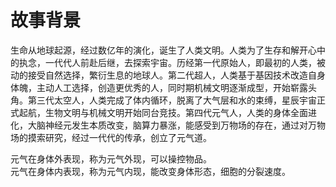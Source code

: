 
<div ref="novel">

# 故事背景

生命从地球起源，经过数亿年的演化，诞生了人类文明。人类为了生存和解开心中的执念，一代代人前赴后继，去探索宇宙。历经第一代原始人，即最初的人类，被动的接受自然选择，繁衍生息的地球人。第二代超人，人类基于基因技术改造自身体魄，主动人工选择，创造更优秀的人，同时期机械文明逐渐成型，开始崭露头角。第三代太空人，人类完成了体内循环，脱离了大气层和水的束缚，星辰宇宙正式起航，生物文明与机械文明开始同台竞技。第四代元气人，人类的身体全面进化，大脑神经元发生本质改变，脑算力暴涨，能感受到万物场的存在，通过对万物场的摸索研究，经过一代代的传承，创立了元气道。

元气在身体外表现，称为元气外现，可以操控物品。  
元气在身体内表现，称为元气内现，能改变身体形态，细胞的分裂速度。  


</div>

<script setup>
import { ref, watch } from 'vue'
import { Stain } from '../stain.ts'
const novel = ref()
watch(novel, () => {
  novel.value.innerHTML = new Stain(novel.value.innerHTML).onStain()
})
</script>